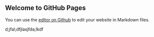 ## Welcome to GitHub Pages

You can use the [editor on
Github](https://github.com/jldec/new-pages-site/edit/master/README.md)
to edit your website in Markdown files.

d;jfal;dfjlasjfda;lkdf

